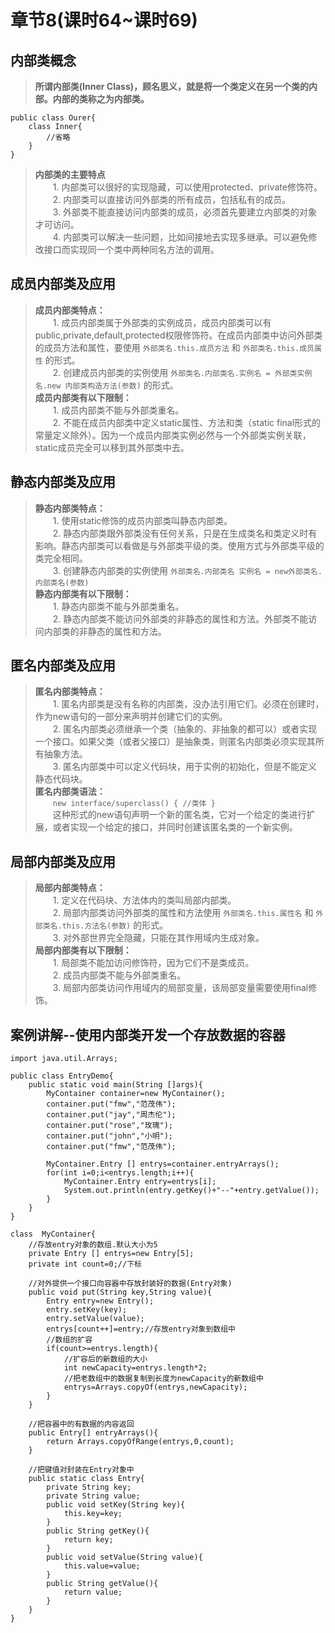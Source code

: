 # 章节8(课时64~课时69)  
## 内部类概念  
> **所谓内部类(Inner Class)，顾名思义，就是将一个类定义在另一个类的内部。内部的类称之为内部类。**   
```
public class Ourer{
    class Inner{
        //省略
    }
}
```
> **内部类的主要特点**    
> &ensp;&ensp;&ensp;&ensp;1. 内部类可以很好的实现隐藏，可以使用protected、private修饰符。   
> &ensp;&ensp;&ensp;&ensp;2. 内部类可以直接访问外部类的所有成员，包括私有的成员。   
> &ensp;&ensp;&ensp;&ensp;3. 外部类不能直接访问内部类的成员，必须首先要建立内部类的对象才可访问。   
> &ensp;&ensp;&ensp;&ensp;4. 内部类可以解决一些问题，比如间接地去实现多继承。可以避免修改接口而实现同一个类中两种同名方法的调用。      
## 成员内部类及应用   
> **成员内部类特点：**    
> &ensp;&ensp;&ensp;&ensp;1. 成员内部类属于外部类的实例成员，成员内部类可以有public,private,default,protected权限修饰符。在成员内部类中访问外部类的成员方法和属性，要使用 `外部类名.this.成员方法` 和 `外部类名.this.成员属性` 的形式。    
> &ensp;&ensp;&ensp;&ensp;2. 创建成员内部类的实例使用 `外部类名.内部类名.实例名 = 外部类实例名.new 内部类构造方法(参数)` 的形式。    
> **成员内部类有以下限制：**     
> &ensp;&ensp;&ensp;&ensp;1. 成员内部类不能与外部类重名。        
> &ensp;&ensp;&ensp;&ensp;2. 不能在成员内部类中定义static属性、方法和类（static final形式的常量定义除外）。因为一个成员内部类实例必然与一个外部类实例关联，static成员完全可以移到其外部类中去。   
## 静态内部类及应用   
> **静态内部类特点：**     
> &ensp;&ensp;&ensp;&ensp;1. 使用static修饰的成员内部类叫静态内部类。            
> &ensp;&ensp;&ensp;&ensp;2. 静态内部类跟外部类没有任何关系，只是在生成类名和类定义时有影响。静态内部类可以看做是与外部类平级的类。使用方式与外部类平级的类完全相同。   
> &ensp;&ensp;&ensp;&ensp;3. 创建静态内部类的实例使用 `外部类名.内部类名 实例名 = new外部类名.内部类名(参数)`     
> **静态内部类有以下限制：**     
> &ensp;&ensp;&ensp;&ensp;1. 静态内部类不能与外部类重名。        
> &ensp;&ensp;&ensp;&ensp;2. 静态内部类不能访问外部类的非静态的属性和方法。外部类不能访问内部类的非静态的属性和方法。   
## 匿名内部类及应用   
> **匿名内部类特点：**     
> &ensp;&ensp;&ensp;&ensp;1. 匿名内部类是没有名称的内部类，没办法引用它们。必须在创建时，作为new语句的一部分来声明并创建它们的实例。           
> &ensp;&ensp;&ensp;&ensp;2. 匿名内部类必须继承一个类（抽象的、非抽象的都可以）或者实现一个接口。如果父类（或者父接口）是抽象类，则匿名内部类必须实现其所有抽象方法。   
> &ensp;&ensp;&ensp;&ensp;3. 匿名内部类中可以定义代码块，用于实例的初始化，但是不能定义静态代码块。   
> **匿名内部类语法：**    
> &ensp;&ensp;&ensp;&ensp;`new interface/superclass() { //类体 }`   
> &ensp;&ensp;&ensp;&ensp;这种形式的new语句声明一个新的匿名类，它对一个给定的类进行扩展，或者实现一个给定的接口，并同时创建该匿名类的一个新实例。    
## 局部内部类及应用   
> **局部内部类特点：**     
> &ensp;&ensp;&ensp;&ensp;1. 定义在代码块、方法体内的类叫局部内部类。   
> &ensp;&ensp;&ensp;&ensp;2. 局部内部类访问外部类的属性和方法使用 `外部类名.this.属性名` 和 `外部类名.this.方法名(参数)` 的形式。  
> &ensp;&ensp;&ensp;&ensp;3. 对外部世界完全隐藏，只能在其作用域内生成对象。    
> **局部内部类有以下限制：**    
> &ensp;&ensp;&ensp;&ensp;1. 局部类不能加访问修饰符，因为它们不是类成员。     
> &ensp;&ensp;&ensp;&ensp;2. 成员内部类不能与外部类重名。    
> &ensp;&ensp;&ensp;&ensp;3. 局部内部类访问作用域内的局部变量，该局部变量需要使用final修饰。    
## 案例讲解--使用内部类开发一个存放数据的容器   
```
import java.util.Arrays;

public class EntryDemo{
    public static void main(String []args){
    	MyContainer container=new MyContainer();
    	container.put("fmw","范茂伟");
    	container.put("jay","周杰伦");
    	container.put("rose","玫瑰");
    	container.put("john","小明");
    	container.put("fmw","范茂伟");

    	MyContainer.Entry [] entrys=container.entryArrays();
    	for(int i=0;i<entrys.length;i++){
    		MyContainer.Entry entry=entrys[i];
    		System.out.println(entry.getKey()+"--"+entry.getValue());
    	}
    }
}

class  MyContainer{
	//存放entry对象的数组.默认大小为5
	private Entry [] entrys=new Entry[5];
	private int count=0;//下标

	//对外提供一个接口向容器中存放封装好的数据(Entry对象)
	public void put(String key,String value){
		Entry entry=new Entry();
		entry.setKey(key);
		entry.setValue(value);
		entrys[count++]=entry;//存放entry对象到数组中
		//数组的扩容
		if(count>=entrys.length){
			//扩容后的新数组的大小
			int newCapacity=entrys.length*2;
			//把老数组中的数据复制到长度为newCapacity的新数组中
			entrys=Arrays.copyOf(entrys,newCapacity);
		}
	}

	//把容器中的有数据的内容返回
	public Entry[] entryArrays(){
		return Arrays.copyOfRange(entrys,0,count);
	}

	//把键值对封装在Entry对象中
	public static class Entry{
		private String key;
		private String value;
		public void setKey(String key){
			this.key=key;
		}
		public String getKey(){
			return key;
		}
		public void setValue(String value){
			this.value=value;
		}
		public String getValue(){
			return value;
		}
	}
}
```

